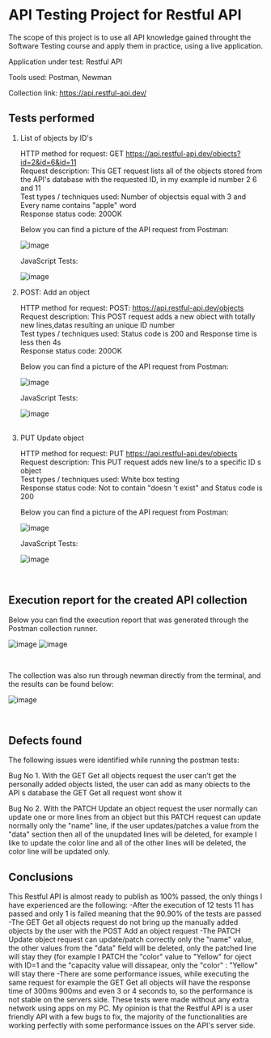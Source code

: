 <h1>API Testing Project for Restful API</h1>

The scope of this project is to use all  API knowledge gained throught the Software Testing course and apply them in practice, using a live application.

Application under test: Restful API

Tools used: Postman, Newman

Collection link: https://api.restful-api.dev/

<h2>Tests performed</h2>

<ol>
<li>List of objects by ID's</li>

HTTP method for request: GET https://api.restful-api.dev/objects?id=2&id=6&id=11 <br>
Request description: This GET request lists all of the objects stored from the API's database with the requested ID, in my example id number 2 6 and 11 <br>
Test types / techniques used: Number of objectsis equal with 3 and Every name contains "apple" word <br>
Response status code: 200OK <br>

Below you can find a picture of the API request from Postman:<br>

![image](https://github.com/BalintRPD/Project-final-rp-d/assets/165387441/ec6ff104-5392-48ff-a423-af05e8fdc3a4)



JavaScript Tests:

![image](https://github.com/BalintRPD/Project-final-rp-d/assets/165387441/a48b5b5c-a894-4c95-8b00-5be631b9af71)



<li>POST: Add an object</li>

HTTP method for request: POST: https://api.restful-api.dev/objects <br>
Request description: This POST request adds a new obiect with totally new lines,datas resulting an unique ID number<br>
Test types / techniques used: Status code is 200 and Response time is less then 4s <br>
Response status code: 200OK <br>

Below you can find a picture of the API request from Postman:<br>

![image](https://github.com/BalintRPD/Project-final-rp-d/assets/165387441/3b09d553-ca85-4b77-a59a-913cc59441be)
<br>

JavaScript Tests:

![image](https://github.com/BalintRPD/Project-final-rp-d/assets/165387441/de893226-adef-4c15-b0bd-1ca097dc0720)

<br>


<li>PUT Update object</li>

HTTP method for request: PUT https://api.restful-api.dev/objects<br>
Request description: This PUT request adds new line/s to a specific ID s object<br>
Test types / techniques used: White box testing<br>
Response status code: Not to contain "doesn 't exist" and Status code is 200 <br>

Below you can find a picture of the API request from Postman:<br>

![image](https://github.com/BalintRPD/Project-final-rp-d/assets/165387441/b7b69ff5-1f08-4350-be54-16bb929326d1)
<br>

JavaScript Tests:

![image](https://github.com/BalintRPD/Project-final-rp-d/assets/165387441/8003c71f-6346-42d1-945a-60076d7ce08b)

<br>

</ol>

<h2>Execution report for the created API collection </h2>

Below you can find the execution report that was generated through the Postman collection runner. <br>

![image](https://github.com/BalintRPD/Project-final-rp-d/assets/165387441/b5592b6d-10cd-4679-b3db-a29c334d0b93)
![image](https://github.com/BalintRPD/Project-final-rp-d/assets/165387441/90e0c9b0-3f04-4aff-b974-75f872648823)

<br>

The collection was also run through newman directly from the terminal, and the results can be found below:<br>

![image](https://github.com/BalintRPD/Project-final-rp-d/assets/165387441/85a77e1f-c1e7-493f-bb94-4d825927a0ae)


<br>

<h2>Defects found</h2>

The following issues were identified while running the postman tests:<br>

Bug No 1.
With the GET Get all objects request the user can't get the personally added objects listed, the user can add as many obiects to the API s database the GET Get all request wont show it

Bug No 2.
With the PATCH Update an object request the user normally can update one or more lines from an object but this PATCH request can update normally only the "name" line, if the user updates/patches a value from the "data" section then all of the unupdated lines will be deleted, for example I like to update the color line and all of the other lines will be deleted, the color line will be updated only.

<h2>Conclusions</h2>

This Restful API is almost ready to publish as 100% passed, the only things I have experienced are the following:
-After the execution of 12 tests 11 has passed and only 1 is failed meaning that the 90.90% of the tests are passed
-The GET Get all objects request do not bring up the manually added objects by the user with the POST Add an object request
-The PATCH Update object request can update/patch correctly only the "name" value, the other values from the "data" field will be deleted, only the patched line will stay they (for example I PATCH the "color" value to "Yellow" for oject with ID=1 and the "capacity value will dissapear, only the "color" : "Yellow" will stay there
-There are some performance issues, while executing the same request for example the GET Get all objects will have the response time of 300ms 900ms and even 3 or 4 seconds to, so the performance is not stable on the servers side. These tests were made without any extra network using apps on my PC.
My opinion is that the Restful API is a user friendly API with a few bugs to fix, the majority of the functionalities are working perfectly with some performance issues on the API's server side.


